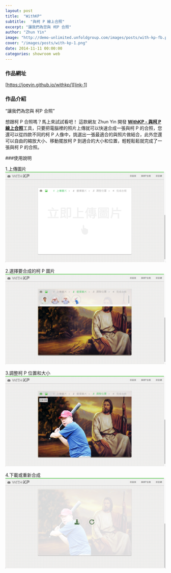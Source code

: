 ```yaml
---
layout: post
title:  "WithKP"
subtitle:  "與柯 P 線上合照"
excerpt: "讓我們為您與 柯P 合照"
author: "Zhun Yin"
image: "http://demo-unlimited.unfoldgroup.com/images/posts/with-kp-fb.png"
cover: "/images/posts/with-kp-1.png"
date: 2014-11-11 00:00:00
categories: showroom web
---
```


[link-1]:https://joeyin.github.io/withkp/

### 作品網址
[https://joeyin.github.io/withkp/][link-1]

### 作品介紹

<q class="right">讓我們為您與 柯P 合照</q>

想跟柯 P 合照嗎？馬上來試試看吧！
這款網友 Zhun Yin 開發 <strong>[WithKP - 與柯 P 線上合照][link-1]</strong>工具，只要把電腦裡的照片上傳就可以快速合成一張與柯 P 的合照，您還可以從四款不同的柯 P 人像中，挑選出一張最適合的與照片做結合，此外您還可以自由的縮放大小、移動擺放柯 P 到適合的大小和位置，輕輕鬆鬆就完成了一張與柯 P 的合照。

###使用說明

1.上傳圖片
![步驟一](/images/posts/with-kp-2.png)

2.選擇要合成的柯 P 圖片
![步驟二](/images/posts/with-kp-3.png)

3.調整柯 P 位置和大小
![步驟三](/images/posts/with-kp-4.png)

4.下載或重新合成
![步驟四](/images/posts/with-kp-5.png)
